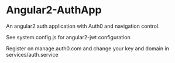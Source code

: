 # Angular2-AuthApp
An angular2 auth application with Auth0 and navigation control.

See system.config.js for angular2-jwt configuration<br/>

Register on manage.auth0.com and change your key and domain in services/auth.service
